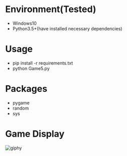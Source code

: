 
# Environment(Tested)
- Windows10
- Python3.5+(have installed necessary dependencies)

# Usage
- pip install -r requirements.txt
- python Game5.py

# Packages
- pygame
- random
- sys

# Game Display
![giphy](effect/running.gif)
